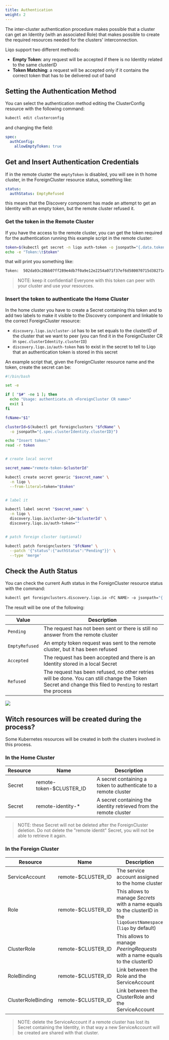 ```yaml
---
title: Authentication
weight: 2
---
```


The inter-cluster authentication procedure makes possible that a cluster can get an Identity (with an associated Role)
that makes possible to create the required resources needed for the clusters' interconnection.

Liqo support two different methods:
* __Empty Token__: any request will be accepted if there is no Identity related to the same clusterID
* __Token Matching__: a request will be accepted only if it contains the correct token that has to be delivered out of band

## Setting the Authentication Method

You can select the authentication method editing the ClusterConfig resource with the following command:
```bash
kubectl edit clusterconfig
```

and changing the field:
```yaml
spec:
  authConfig:
    allowEmptyToken: true
```

## Get and Insert Authentication Credentials

If in the remote cluster the `emptyToken` is disabled, you will see in th home cluster, in the ForeignCluster resource
status, something like:
```yaml
status:
  authStatus: EmptyRefused
```

this means that the Discovery component has made an attempt to get an Identity with an empty token, but the remote cluster
refused it.

### Get the token in the Remote Cluster

If you have the access to the remote cluster, you can get the token required for the authentication running this example
script in the remote cluster:

```bash
token=$(kubectl get secret -n liqo auth-token -o jsonpath="{.data.token}" | base64 -d)
echo -e "Token:\t$token"
```

that will print you something like:
```txt
Token:	502da93c20bb07ff289e4db7f0a9e12e2254a071f37ef6d580070715d38271c2429a4cbe2610202c79062f260eb0de96a881bb3b88eb3cd5222f8238f3e9928e
```

> NOTE: keep it confidential! Everyone with this token can peer with your cluster and use your resources.

### Insert the token to authenticate the Home Cluster

In the home cluster you have to create a Secret containing this token and to add two labels to make it visible to the
Discovery component and linkable to the correct ForeignCluster resource:

* `discovery.liqo.io/cluster-id` has to be set equals to the clusterID of the cluster that we want to peer (you can
  find it in the ForeignCluster CR in `spec.clusterIdentity.clusterID`)
* `discovery.liqo.io/auth-token` has to exist in the secret to tell to Liqo that an authentication token is stored in this secret

An example script that, given the ForeignCluster resource name and the token, create the secret can be:

```bash
#!/bin/bash

set -e

if [ "$#" -ne 1 ]; then
  echo "Usage: authenticate.sh <ForeignCluster CR name>"
  exit 1
fi

fcName="$1"

clusterId=$(kubectl get foreignclusters "$fcName" \
  -o jsonpath="{.spec.clusterIdentity.clusterID}")

echo "Insert token:"
read -r token


# create local secret

secret_name="remote-token-$clusterId"

kubectl create secret generic "$secret_name" \
  -n liqo \
  --from-literal=token="$token"


# label it

kubectl label secret "$secret_name" \
  -n liqo \
  discovery.liqo.io/cluster-id="$clusterId" \
  discovery.liqo.io/auth-token=""


# patch foreign cluster (optional)

kubectl patch foreignclusters "$fcName" \
  --patch '{"status":{"authStatus":"Pending"}}' \
  --type 'merge'
```

## Check the Auth Status

You can check the current Auth status in the ForeignCluster resource status with the command:
```bash
kubectl get foreignclusters.discovery.liqo.io <FC NAME> -o jsonpath="{.status.authStatus}"
```

The result will be one of the following:

| Value          | Description |
| -------------- | ----------- |
| `Pending`      | The request has not been sent or there is still no answer from the remote cluster |
| `EmptyRefused` | An empty token request was sent to the remote cluster, but it has been refused |
| `Accepted`     | The request has been accepted and there is an Identity stored in a local Secret |
| `Refused`      | The request has been refused, no other retries will be done. You can still change the Token Secret and change this filed to `Pending` to restart the process |

![](/images/auth/get_identity_flowchart_complete.png)

## Witch resources will be created during the process?

Some Kubernetes resources will be created in both the clusters involved in this process.

### In the Home Cluster

| Resource | Name                     | Description |
| -------- | ------------------------ | ----------- |
| Secret   | remote-token-$CLUSTER_ID | A secret containing a token to authenticate to a remote cluster    |
| Secret   | remote-identity-*        | A secret containing the identity retrieved from the remote cluster |

> NOTE: these Secret will not be deleted after the ForeignCluster deletion. Do not delete the "remote identit" Secret,
> you will not be able to retrieve it again.

### In the Foreign Cluster

| Resource           | Name               | Description |
| ------------------ | ------------------ | ----------- |
| ServiceAccount     | remote-$CLUSTER_ID | The service account assigned to the home cluster |
| Role               | remote-$CLUSTER_ID | This allows to manage _Secrets_ with a name equals to the clusterID in the `liqoGuestNamespace` (`liqo` by default) |
| ClusterRole        | remote-$CLUSTER_ID | This allows to manage _PeeringRequests_ with a name equals to the clusterID |
| RoleBinding        | remote-$CLUSTER_ID | Link between the Role and the ServiceAccount |
| ClusterRoleBinding | remote-$CLUSTER_ID | Link between the ClusterRole and the ServiceAccount |

> NOTE: delete the ServiceAccount if a remote cluster has lost its Secret containing the Identity, in that way a new
> ServiceAccount will be created are shared with that cluster.
